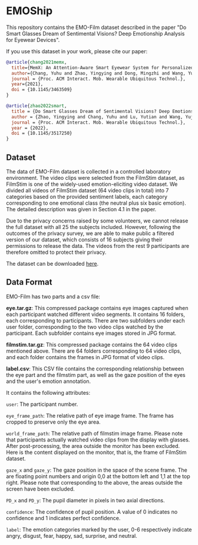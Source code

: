 # EMOShip

This repository contains the EMO-Film dataset described in the paper "Do Smart Glasses Dream of Sentimental Visions? Deep Emotionship Analysis for Eyewear Devices".

If you use this dataset in your work, please cite our paper:
```bibtex
@article{chang2021memx,
  title={MemX: An Attention-Aware Smart Eyewear System for Personalized Moment Auto-capture},
  author={Chang, Yuhu and Zhao, Yingying and Dong, Mingzhi and Wang, Yujiang and Lu, Yutian and Lv, Qin and Dick, Robert P and Lu, Tun and Gu, Ning and Shang, Li},
  journal = {Proc. ACM Interact. Mob. Wearable Ubiquitous Technol.},
  year={2021},
  doi = {10.1145/3463509}
}

@article{zhao2022smart,
  title = {Do Smart Glasses Dream of Sentimental Visions? Deep Emotionship Analysis for Eyewear Devices},
  author = {Zhao, Yingying and Chang, Yuhu and Lu, Yutian and Wang, Yujiang and Dong, Mingzhi and Lv, Qin and Dick, Robert P. and Yang, Fan and Lu, Tun and Gu, Ning and Shang, Li},
  journal = {Proc. ACM Interact. Mob. Wearable Ubiquitous Technol.},
  year = {2022},
  doi = {10.1145/3517250}
}

```

## Dataset
The data of EMO-Film dataset is collected in a controlled laboratory environment. The video clips were selected from the FilmStim dataset, as FilmStim is one of the widely-used emotion-eliciting video dataset. We divided all videos of FilmStim dataset (64 video clips in total) into 7 categories based on the provided sentiment labels, each category corresponding to one emotional class (the neutral plus six basic emotion). The detailed description was given in Section 4.1 in the paper. 

Due to the privacy concerns raised by some volunteers, we cannot release the full dataset with all 25 the subjects included. However, following the outcomes of the privacy survey, we are able to make public a filtered version of our dataset, which consists of 16 subjects giving their permissions to release the data. The videos from the rest 9 participants are therefore omitted to protect their privacy.

The dataset can be downloaded [here](https://www.dropbox.com/s/eob69vsz90qf7uf/EMO-Film.tar.gz).

## Data Format
EMO-Film has two parts and a csv file:

**eye.tar.gz**: This compressed package contains eye images captured when each participant watched different video segments. It contains 16 folders, each corresponding to participants. There are two subfolders under each user folder, corresponding to the two video clips watched by the participant. Each subfolder contains eye images stored in JPG format.

**filmstim.tar.gz**: This compressed package contains the 64 video clips mentioned above. There are 64 folders corresponding to 64 video clips, and each folder contains the frames in JPG format of video clips.

**label.csv**: This CSV file contains the corresponding relationship between the eye part and the filmstim part, as well as the gaze position of the eyes and the user's emotion annotation.

It contains the following attributes:

`user`: The participant number.

`eye_frame_path`: The relative path of eye image frame. The frame has cropped to preserve only the eye area.

`world_frame_path`: The relative path of filmstim image frame. Please note that participants actually watched video clips from the display with glasses. After post-processing, the area outside the monitor has been excluded. Here is the content displayed on the monitor, that is, the frame of FilmStim dataset.

`gaze_x` and `gaze_y`: The gaze position in the space of the scene frame. The are floating point numbers and origin 0,0 at the bottom left and 1,1 at the top right. Please note that corresponding to the above, the areas outside the screen have been excluded.

`PD_x` and `PD_y`: The pupil diameter in pixels in two axial directions.

`confidence`: The confidence of pupil position. A value of 0 indicates no confidence and 1 indicates perfect confidence.

`label`: The emotion categories marked by the user, 0-6 respectively indicate angry, disgust, fear, happy, sad, surprise, and neutral.

